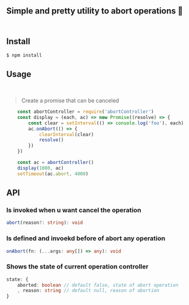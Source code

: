 <br>

<h2> Simple and pretty utility to abort operations 🚏
<br>
<br>

## Install

```
$ npm install
```

## Usage
<br>

> Create a promise that can be canceled

```js
    const abortController = require('abortController')
    const display = (each, ac) => new Promise((resolve) => {
        const clear = setInterval(() => console.log('foo'), each)
        ac.onAbort(() => {
            clearInterval(clear)
            resolve()
        })
    })

    const ac = abortController()
    display(1000, ac)
    setTimeout(ac.abort, 4000)
```

## API

### Is invoked when u want cancel the operation
```ts
abort(reason?: string): void
```

### Is defined and invoekd before of abort any operation
```ts
onAbort(fn: (...args: any[]) => any): void
```

### Shows the state of current operation controller 
```ts
state: {
    aborted: boolean // default false, state of abort operation
    , reason: string // default null, reason of abortion
}
```

